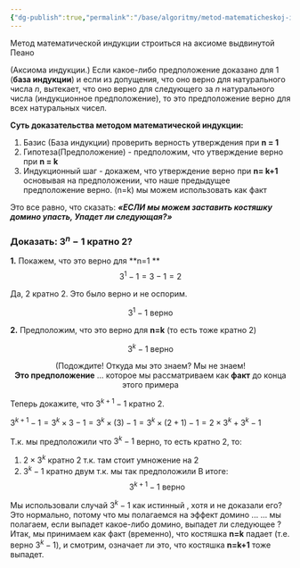 ```yaml
---
{"dg-publish":true,"permalink":"/base/algoritmy/metod-matematicheskoj-indukczii/"}
---
```



Метод математической индукции строиться на аксиоме выдвинутой Пеано

(Аксиома индукции.) Если какое-либо предположение доказано для 1 (**база индукции**) и если из допущения, что оно верно для натурального числа _n_, вытекает, что оно верно для следующего за _n_ натурального числа (индукционное предположение), то это предположение верно для всех натуральных чисел.

**Суть доказательства методом математической индукции:**

1. Базис (База индукции) проверить верность утверждения при **n = 1**
2. Гипотеза(Предположение)
*-* предположим, что утверждение верно при **n = k**
3. Индукционный шаг
*-* докажем, что утверждение верно при **n= k+1** основывая на предположении, что наше предыдущее предположение верно. (n=k) мы можем использовать как факт

Это все равно, что сказать: _**«ЕСЛИ мы можем заставить костяшку домино упасть, Упадет ли следующая?»**_

### Доказать:  $3^{n}−1$ кратно 2?

**1.** Покажем, что это верно для **n=1 **
$$3^{1}−1 = 3−1 = 2$$ 

Да, 2 кратно 2. Это было верно и не оспорим.

$$3^{1}−1 \text{  верно}$$ 

**2.** Предположим, что это верно для **n=k** (то есть тоже кратно 2)

$$3^{k}−1 \text{  верно}$$ 

<span style="display: block; text-align: center;">(Подождите! Откуда мы это знаем? Мы не знаем! **Это предположение** ... которое мы рассматриваем  как **факт** до конца этого примера</span>

Теперь докажите, что $3^{k+1}−1$ кратно 2.

$3^{k+1}−1=3^{k} \times 3−1 = 3^{k} \times (3)-1=3^{k} \times (2+1)-1=2 \times 3^{k}+3^{k}-1$

Т.к. мы предположили что $3^{k}−1$ верно, то есть кратно 2, то:
1. $2 \times 3^{k}$ кратно 2 т.к. там стоит умножение на 2
2. $3^{k}-1$ кратно двум т.к. мы так предположили
В итоге:
$$3^{k+1}−1 \text{  верно}$$

 Мы использовали случай $3^{k}−1$ как истинный , хотя и не доказали его? Это нормально, потому что мы полагаемся на эффект домино ... ... мы полагаем, если выпадет какое-либо домино, выпадет ли следующее ? Итак, мы принимаем как факт (временно), что костяшка **n=k** падает (т.е. верно $3^{k}−1$), и смотрим, означает ли это, что костяшка **n=k+1** тоже выпадет.



